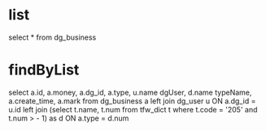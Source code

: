 list
===
select * from dg_business

findByList
===
select 
    a.id,
    a.money,
    a.dg_id,
    a.type,
    u.name dgUser,
    d.name typeName,
    a.create_time,
    a.mark
from
    dg_business a
        left join
    dg_user u ON a.dg_id = u.id
        left join
    (select 
        t.name, t.num
    from
        tfw_dict t
    where
        t.code = '205' and t.num > - 1) as d ON a.type = d.num